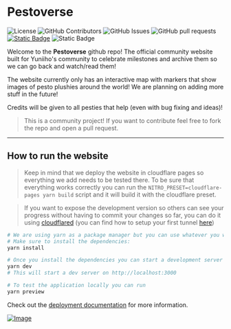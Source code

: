 # Pestoverse

![License](https://shieldio.tougrel.dev/github/license/Tougrel/pestoverse?style=for-the-badge)
![GitHub Contributors](https://shieldio.tougrel.dev/github/contributors/Tougrel/pestoverse?style=for-the-badge)
![GitHub Issues](https://shieldio.tougrel.dev/github/issues/Tougrel/pestoverse?style=for-the-badge)
![GitHub pull requests](https://shieldio.tougrel.dev/github/issues-pr/Tougrel/pestoverse?style=for-the-badge)
[![Static Badge](https://shieldio.tougrel.dev/badge/Localization_at_Crowdin-15803d?style=for-the-badge&logo=crowdin)](https://crowdin.com/project/pestoverse)
![Static Badge](https://shieldio.tougrel.dev/badge/Powered_by_Cloudflare-F38020?style=for-the-badge&logo=Cloudflare&logoColor=white)

Welcome to the **Pestoverse** github repo! The official community website built for Yuniiho's community to celebrate milestones and archive them so we can go back and watch/read them!

The website currently only has an interactive map with markers that show images of pesto plushies around the world! We are planning on adding more stuff in the future!

Credits will be given to all pesties that help (even with bug fixing and ideas)!

> This is a community project! If you want to contribute feel free to fork the repo and open a pull request.

---

## How to run the website

> Keep in mind that we deploy the website in cloudflare pages so everything we add needs to be tested there. To be sure that everything works correctly you can run the `NITRO_PRESET=cloudflare-pages yarn build` script and it will build it with the cloudflare preset.

> If you want to expose the development version so others can see your progress without having to commit your changes so far, you can do it using [cloudflared](https://github.com/cloudflare/cloudflared) (you can find how to setup your first tunnel [here](https://developers.cloudflare.com/cloudflare-one/connections/connect-apps/install-and-setup/tunnel-guide/))

```bash
# We are using yarn as a package manager but you can use whatever you want
# Make sure to install the dependencies:
yarn install

# Once you install the dependencies you can start a development server using
yarn dev
# This will start a dev server on http://localhost:3000

# To test the application locally you can run
yarn preview
```

Check out the [deployment documentation](https://nuxt.com/docs/getting-started/deployment) for more information.

[![Image](https://i.imgur.com/gydj2I0.png)](https://pestoverse.tougrel.dev)
